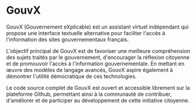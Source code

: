 # GouvX

GouvX (Gouvernement eXplicable) est un assistant virtuel indépendant qui propose une interface textuelle alternative pour faciliter l'accès à l'information des sites gouvernementaux français.  

L'objectif principal de GouvX est de favoriser une meilleure compréhension des sujets traités par le gouvernement, d'encourager la réflexion citoyenne et de promouvoir l'accès à l'information gouvernementale.
En mettant en œuvre des modèles de langage avancés, GouvX aspire également à démontrer l'utilité démocratique de ces technologies.

Le code source complet de GouvX est ouvert et accessible librement sur la plateforme Github, permettant ainsi à la communauté de contribuer, d'améliorer et de participer au développement de cette initiative citoyenne.
